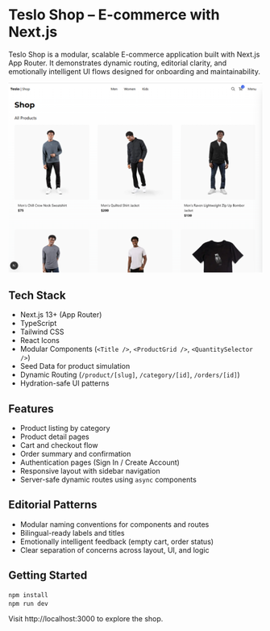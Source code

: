 # Teslo Shop – E-commerce with Next.js

Teslo Shop is a modular, scalable E-commerce application built with Next.js App Router. It demonstrates dynamic routing, editorial clarity, and emotionally intelligent UI flows designed for onboarding and maintainability.

![Homepage Screenshot](./public/screenshots/homepage.png)

## Tech Stack

- Next.js 13+ (App Router)
- TypeScript
- Tailwind CSS
- React Icons
- Modular Components (`<Title />`, `<ProductGrid />`, `<QuantitySelector />`)
- Seed Data for product simulation
- Dynamic Routing (`/product/[slug]`, `/category/[id]`, `/orders/[id]`)
- Hydration-safe UI patterns

## Features

- Product listing by category
- Product detail pages
- Cart and checkout flow
- Order summary and confirmation
- Authentication pages (Sign In / Create Account)
- Responsive layout with sidebar navigation
- Server-safe dynamic routes using `async` components

## Editorial Patterns

- Modular naming conventions for components and routes
- Bilingual-ready labels and titles
- Emotionally intelligent feedback (empty cart, order status)
- Clear separation of concerns across layout, UI, and logic

## Getting Started

```bash
npm install
npm run dev
```

Visit http://localhost:3000 to explore the shop.
